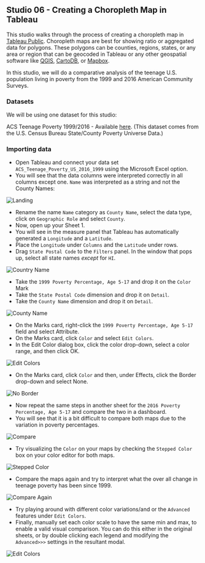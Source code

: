 ## Studio 06 - Creating a Choropleth Map in Tableau

This studio walks through the process of creating a choropleth map in [Tableau Public](https://public.tableau.com/s/). Choropleth maps are best for showing ratio or aggregated data for polygons. These polygons can be counties, regions, states, or any area or region that can be geocoded in Tableau or any other geospatial software like [QGIS](https://www.qgis.org/en/site/), [CartoDB](https://carto.com/students-access/), or [Mapbox](https://www.mapbox.com/). 

In this studio, we will do a comparative analysis of the teenage U.S. population living in poverty from the 1999 and 2016 American Community Surveys.

### Datasets

We will be using one dataset for this studio:

ACS Teenage Poverty 1999/2016 - Available [here](https://github.com/emilyfuhrman/datavis_design/blob/master/2019_Spring/Data/06/ACS_Teenage_Poverty_US_2016_1999.xls). (This dataset comes from the U.S. Census Bureau State/County Poverty Universe Data.)


### Importing data

* Open Tableau and connect your data set `ACS_Teenage_Poverty_US_2016_1999` using the Microsoft Excel option.
* You will see that the data columns were interpreted correctly in all columns except one. `Name` was interpreted as a string and not the County Names:

![Landing](https://github.com/emilyfuhrman/datavis_design/blob/master/2019_Spring/Studios/Images/06/01_Import.png)

* Rename the name `Name` category as `County Name`, select the data type, click on `Geographic Role` and select `County`.
* Now, open up your Sheet 1.
* You will see in the measure panel that Tableau has automatically generated a `Longitude` and a `Latitude`.
* Place the `Longitude` under `Columns` and the `Latitude` under rows.
* Drag `State Postal Code` to the `Filters` panel. In the window that pops up, select all state names _except_ for `HI`.

![Country Name](https://github.com/emilyfuhrman/datavis_design/blob/master/2019_Spring/Studios/Images/06/02_setFilter.png)

* Take the `1999 Poverty Percentage, Age 5-17` and drop it on the `Color` Mark
* Take the `State Postal Code` dimension and drop it on `Detail`.
* Take the `County Name` dimension and drop it on `Detail`. 

![County Name](https://github.com/emilyfuhrman/datavis_design/blob/master/2019_Spring/Studios/Images/06/03_countyName.png)

* On the Marks card, right-click the `1999 Poverty Percentage, Age 5-17` field and select Attribute.
* On the Marks card, click `Color` and select `Edit Colors`.
* In the Edit Color dialog box, click the color drop-down, select a color range, and then click OK. 

![Edit Colors](https://github.com/emilyfuhrman/datavis_design/blob/master/2019_Spring/Studios/Images/06/04_editColors.png)

* On the Marks card, click `Color` and then, under Effects, click the Border drop-down and select None. 

![No Border](https://github.com/emilyfuhrman/datavis_design/blob/master/2019_Spring/Studios/Images/06/05_noBorder.png)

* Now repeat the same steps in another sheet for the `2016 Poverty Percentage, Age 5-17` and compare the two in a dashboard.
* You will see that it is a bit difficult to compare both maps due to the variation in poverty percentages. 

![Compare](https://github.com/emilyfuhrman/datavis_design/blob/master/2019_Spring/Studios/Images/06/06_compare.png)

* Try visualizing the `Color` on your maps by checking the `Stepped Color` box on your color editor for both maps. 

![Stepped Color](https://github.com/emilyfuhrman/datavis_design/blob/master/2019_Spring/Studios/Images/06/07_steppedColor.png)

* Compare the maps again and try to interpret what the over all change in teenage poverty has been since 1999. 

![Compare Again](https://github.com/emilyfuhrman/datavis_design/blob/master/2019_Spring/Studios/Images/06/08_compareAgain.png)

* Try playing around with different color variations/and or the `Advanced` features under `Edit Colors`.
* Finally, manually set each color scale to have the same min and max, to enable a valid visual comparison. You can do this either in the original sheets, or by double clicking each legend and modifying the `Advanced>>>` settings in the resultant modal.

![Edit Colors](https://github.com/emilyfuhrman/datavis_design/blob/master/2019_Spring/Studios/Images/06/09_editColors.png)




